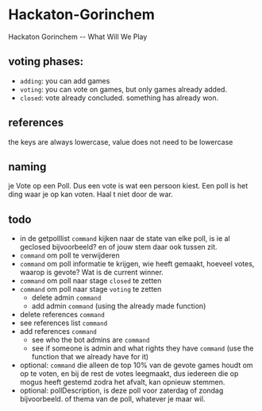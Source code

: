 # Hackaton-Gorinchem
Hackaton Gorinchem -- What Will We Play


## voting phases:

- `adding`: you can add games
- `voting`: you can vote on games, but only games already added.
- `closed`: vote already concluded. something has already won.


## references

the keys are always lowercase, value does not need to be lowercase

## naming

je Vote op een Poll. Dus een vote is wat een persoon kiest. Een poll is het ding waar je op kan voten. Haal t niet door de war.

## todo
- in de getpolllist `command` kijken naar de state van elke poll, is ie al geclosed bijvoorbeeld? en of jouw stem daar ook tussen zit.
- `command` om poll te verwijderen
- `command` om poll informatie te krijgen, wie heeft gemaakt, hoeveel votes, waarop is gevote? Wat is de current winner.
- `command` om poll naar stage `closed` te zetten
- `command` om poll naar stage `voting` te zetten
  - delete admin `command`
  - add admin `command` (using the already made function)
- delete references `command`
- see references list `command`
- add references `command`
  - see who the bot admins are `command`
  - see if someone is admin and what rights they have `command` (use the function that we already have for it)
- optional: `command` die alleen de top 10% van de gevote games houdt om op te voten, en bij de rest de votes leegmaakt, dus iedereen die op mogus heeft gestemd zodra het afvalt, kan opnieuw stemmen.
- optional: pollDescription, is deze poll voor zaterdag of zondag bijvoorbeeld. of thema van de poll, whatever je maar wil.